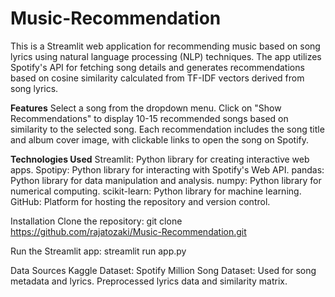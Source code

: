# Music-Recommendation
This is a Streamlit web application for recommending music based on song lyrics using natural language processing (NLP) techniques. The app utilizes Spotify's API for fetching song details and generates recommendations based on cosine similarity calculated from TF-IDF vectors derived from song lyrics.

**Features**
Select a song from the dropdown menu.
Click on "Show Recommendations" to display 10-15 recommended songs based on similarity to the selected song.
Each recommendation includes the song title and album cover image, with clickable links to open the song on Spotify.

**Technologies Used**
Streamlit: Python library for creating interactive web apps.
Spotipy: Python library for interacting with Spotify's Web API.
pandas: Python library for data manipulation and analysis.
numpy: Python library for numerical computing.
scikit-learn: Python library for machine learning.
GitHub: Platform for hosting the repository and version control.

Installation
Clone the repository:
git clone https://github.com/rajatozaki/Music-Recommendation.git

Run the Streamlit app:
streamlit run app.py


Data Sources
Kaggle Dataset: Spotify Million Song Dataset: Used for song metadata and lyrics.
Preprocessed lyrics data and similarity matrix.
